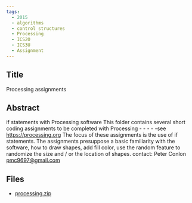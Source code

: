 ```yaml
---
tags:
  - 2015
  - algorithms
  - control structures
  - Processing
  - ICS2O
  - ICS3U
  - Assignment
---
```

    
## Title

Processing assignments

## Abstract

if statements with Processing software
This folder contains several short coding assignments to be completed with Processing - - - - -see https://processing.org
The focus of these assignments is the use of if statements.  The assignments presuppose a basic familiarity with the software, how to draw shapes, add fill color, use the random feature to randomize the size and / or the location of shapes.
contact:   Peter Conlon	pmc9697@gmail.com

## Files

- [processing.zip](https://www.russellgordon.ca/acse/cemc-cse-resources/resources/2015/Peter_Conlon/processing.zip)
